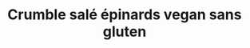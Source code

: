 ---
categories:
- Snacking
- Bouchées salées
- Accompagnement
check: Oui
checkAlwaysOk: false
cuisson: Oui
draft: false
ingredients:
  autres:
  - quantite: 50
    title: Levure de bière
    unit: grammes
  epices: []
  legumes:
  - quantite: 5
    title: Ail
    unit: grammes
  - quantite: 500
    title: Oignon
    unit: grammes
  - quantite: 1
    title: Epinard
    unit: Kg
  lof:
  - quantite: 200
    title: huile de tournesol
    unit: ml
  - quantite: 150
    title: Farine de blé noir (sarrasin)
    unit: grammes
  sec:
  - quantite: 50
    title: Graine de tournesol
    unit: grammes
  - quantite: 200
    title: Noix
    unit: grammes
layout: recettes
materiel:
- Four
- Gastro 1/1 (Normaux)
plate: 15
preparation: '1. Faire revenir oignons, ails et noix concassées

  2. Ajouter les épinards surgelés, s''ils rendent trop d''eau, les égoutter avant
  de les disposer dans des ramequins

  3. Faire la pâte à crumble avec le reste des ingredients, former de petits agglomérats
  les disposer sur les ramequins

  4. Mettre au four à 200 degrès 15 mn jusqu''à ce qu''ils soient gratinés'
publishDate: 2024-06-12 12:37:00+00:00
quantite_desc: ''
regime:
- vegetarien
- vegan
- sans-gluten
- sans-lactose
temperature: Chaud
title: Crumble salé épinards vegan sans gluten
type: entree
---